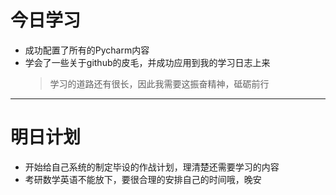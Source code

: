 # 今日学习
* 成功配置了所有的Pycharm内容
* 学会了一些关于github的皮毛，并成功应用到我的学习日志上来
  >学习的道路还有很长，因此我需要这振奋精神，砥砺前行
 ***
# 明日计划
* 开始给自己系统的制定毕设的作战计划，理清楚还需要学习的内容
* 考研数学英语不能放下，要很合理的安排自己的时间哦，晚安
